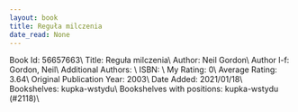 ```yaml
---
layout: book
title: Reguła milczenia
date_read: None
---
```


Book Id: 56657663\ 
Title: Reguła milczenia\ 
Author: Neil Gordon\ 
Author l-f: Gordon, Neil\ 
Additional Authors: \ 
ISBN: \ 
My Rating: 0\ 
Average Rating: 3.64\ 
Original Publication Year: 2003\ 
Date Added: 2021/01/18\ 
Bookshelves: kupka-wstydu\ 
Bookshelves with positions: kupka-wstydu (#2118)\ 

